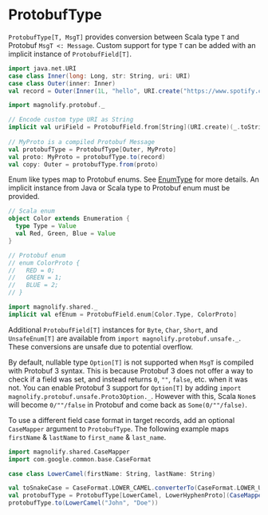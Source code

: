 ProtobufType
============

`ProtobufType[T, MsgT]` provides conversion between Scala type `T` and Protobuf `MsgT <: Message`. Custom support for type `T` can be added with an implicit instance of `ProtobufField[T]`.

```scala  mdoc
import java.net.URI
case class Inner(long: Long, str: String, uri: URI)
case class Outer(inner: Inner)
val record = Outer(Inner(1L, "hello", URI.create("https://www.spotify.com")))

import magnolify.protobuf._

// Encode custom type URI as String
implicit val uriField = ProtobufField.from[String](URI.create)(_.toString)
 
// MyProto is a compiled Protobuf Message
val protobufType = ProtobufType[Outer, MyProto]
val proto: MyProto = protobufType.to(record)
val copy: Outer = protobufType.from(proto)
```

Enum like types map to Protobuf enums. See [EnumType](enums.md) for more details. An implicit instance from Java or Scala type to Protobuf enum must be provided.

```scala  mdoc
// Scala enum
object Color extends Enumeration {
  type Type = Value
  val Red, Green, Blue = Value
}

// Protobuf enum
// enum ColorProto {
//   RED = 0;
//   GREEN = 1;
//   BLUE = 2;
// }

import magnolify.shared._
implicit val efEnum = ProtobufField.enum[Color.Type, ColorProto]
```

Additional `ProtobufField[T]` instances for `Byte`, `Char`, `Short`, and `UnsafeEnum[T]` are available from `import magnolify.protobuf.unsafe._`. These conversions are unsafe due to potential overflow.

By default, nullable type `Option[T]` is not supported when `MsgT` is compiled with Protobuf 3 syntax. This is because Protobuf 3 does not offer a way to check if a field was set, and instead returns `0`, `""`, `false`, etc. when it was not. You can enable Protobuf 3 support for `Option[T]` by adding `import magnolify.protobuf.unsafe.Proto3Option._`. However with this, Scala `None`s will become `0/""/false` in Protobuf and come back as `Some(0/""/false)`.

To use a different field case format in target records, add an optional `CaseMapper` argument to `ProtobufType`. The following example maps `firstName` & `lastName` to `first_name` & `last_name`.

```scala  mdoc
import magnolify.shared.CaseMapper
import com.google.common.base.CaseFormat

case class LowerCamel(firstName: String, lastName: String)

val toSnakeCase = CaseFormat.LOWER_CAMEL.converterTo(CaseFormat.LOWER_UNDERSCORE).convert _
val protobufType = ProtobufType[LowerCamel, LowerHyphenProto](CaseMapper(toSnakeCase))
protobufType.to(LowerCamel("John", "Doe"))
```
